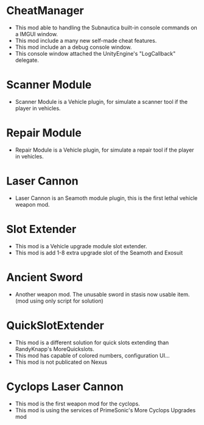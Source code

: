 # CheatManager
- This mod able to handling the Subnautica built-in console commands on a IMGUI window.
- This mod include a many new self-made cheat features.
- This mod include an a debug console window.
- This console window attached the UnityEngine's "LogCallback" delegate.

# Scanner Module
- Scanner Module is a Vehicle plugin, for simulate a scanner tool if the player in vehicles.

# Repair Module
- Repair Module is a Vehicle plugin, for simulate a repair tool if the player in vehicles.

# Laser Cannon
- Laser Cannon is an Seamoth module plugin, this is the first lethal vehicle weapon mod.

# Slot Extender
- This mod is a Vehicle upgrade module slot extender.
- This mod is add 1-8 extra upgrade slot of the Seamoth and Exosuit

# Ancient Sword
- Another weapon mod. The unusable sword in stasis now usable item. (mod using only script for solution)

# QuickSlotExtender
- This mod is a different solution for quick slots extending than RandyKnapp's MoreQuickslots.
- This mod has capable of colored numbers, configuration UI...
- This mod is not publicated on Nexus

# Cyclops Laser Cannon
- This mod is the first weapon mod for the cyclops.
- This mod is using the services of PrimeSonic's More Cyclops Upgrades mod
